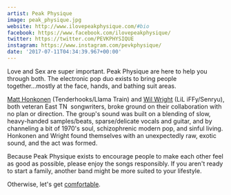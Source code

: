 ```yaml
---
artist: Peak Physique
image: peak_physique.jpg
website: http://www.ilovepeakphysique.com/#bio
facebook: https://www.facebook.com/ilovepeakphysique/
twitter: https://twitter.com/PEVKPHYSIQUE
instagram: https://www.instagram.com/pevkphysique/
date: '2017-07-11T04:34:39.967+00:00'
---
```



Love and Sex are super important. Peak Physique are here to help you through both. The electronic pop duo exists to bring people together...mostly at the face, hands, and bathing suit areas.

[Matt Honkonen](http://www.matthonkonen.org/) (Tenderhooks/Llama Train) and [Wil Wright](https://wandcore.bandcamp.com/) (LiL iFFy/Senryu), both veteran East TN  songwriters, broke ground on their collaboration with no plan or direction. The group's sound was built on a blending of slow, heavy-handed samples/beats, sparse/delicate vocals and guitar, and by channeling a bit of 1970's soul, schizophrenic modern pop, and sinful living. Honkonen and Wright found themselves with an unexpectedly raw, exotic sound, and the act was formed.

Because Peak Physique exists to encourage people to make each other feel as good as possible, please enjoy the songs responsibly. If you aren't ready to start a family, another band might be more suited to your lifestyle.

Otherwise, let's get [comfortable](https://www.youtube.com/watch?v=OG2eGVt6v2o).